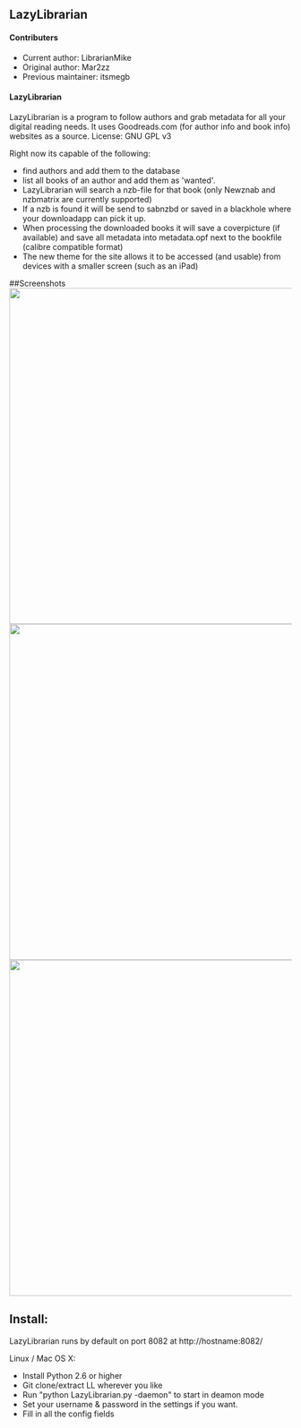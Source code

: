 ## LazyLibrarian
#### Contributers 
* Current author: LibrarianMike  
* Original author: Mar2zz  
* Previous maintainer: itsmegb   

#### LazyLibrarian
LazyLibrarian is a program to follow authors and grab metadata for all your digital reading needs. 
It uses Goodreads.com (for author info and book info) websites as a source. License: GNU GPL v3 

Right now its capable of the following:  
* find authors and add them to the database  
* list all books of an author and add them as 'wanted'.  
* LazyLibrarian will search a nzb-file for that book (only Newznab and nzbmatrix are currently supported)  
* If a nzb is found it will be send to sabnzbd or saved in a blackhole where your downloadapp can pick it up.  
* When processing the downloaded books it will save a coverpicture (if available) and save all metadata into metadata.opf next to the bookfile (calibre compatible format)
* The new theme for the site allows it to be accessed (and usable) from devices with a smaller screen (such as an iPad)

##Screenshots
<img src="http://i.imgur.com/4sQDZ.png" width="600">
<img src="http://i.imgur.com/fr0yE.png" width="600">
<img src="http://i.imgur.com/AOgh1.png" width="600">

## Install:  
LazyLibrarian runs by default on port 8082 at http://hostname:8082/

Linux / Mac OS X:

* Install Python 2.6 or higher  
* Git clone/extract LL wherever you like  
* Run "python LazyLibrarian.py -daemon" to start in deamon mode  
* Set your username & password in the settings if you want.  
* Fill in all the config fields